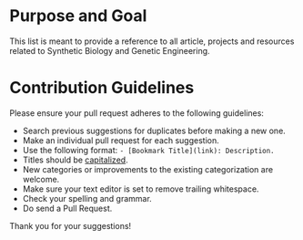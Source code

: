 # Purpose and Goal
This list is meant to provide a reference to all article, projects and resources related to Synthetic Biology and Genetic Engineering.

# Contribution Guidelines

Please ensure your pull request adheres to the following guidelines:

- Search previous suggestions for duplicates before making a new one.
- Make an individual pull request for each suggestion.
- Use the following format: `- [Bookmark Title](link): Description.`
- Titles should be [capitalized](http://grammar.yourdictionary.com/capitalization/rules-for-capitalization-in-titles.html).
- New categories or improvements to the existing categorization are welcome.
- Make sure your text editor is set to remove trailing whitespace.
- Check your spelling and grammar.
- Do send a Pull Request.

Thank you for your suggestions!
